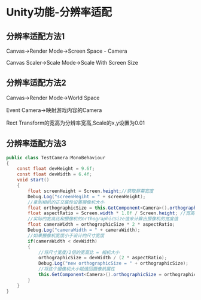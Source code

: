 # Unity功能-分辨率适配

## 分辨率适配方法1

Canvas->Render Mode->Screen Space - Camera

Canvas Scaler->Scale Mode->Scale With Screen Size

## 分辨率适配方法2

Canvas->Render Mode->World Space

Event Camera->映射游戏内容的Camera

Rect Transform的宽高为分辨率宽高,Scale的x,y设置为0.01

## 分辨率适配方法3

```c#
public class TestCamera:MonoBehaviour
{
    const float devHeight = 9.6f;
    const float devWidth = 6.4f;
    void start()
    {
        float screenHeight = Screen.height;//获取屏幕宽度
        Debug.Log("screenHegiht = " + screenHeight);
        //拿到相机的正交属性设置摄像机大小
        float orthographicSize = this.GetComponent<Camera>().orthographicSize;
        float aspectRatio = Screen.width * 1.0f / Screen.height; //宽高比
        //实际的宽高比和摄像机的orthographicSize值来计算出摄像机的宽度值
        float cameraWidth = orthographicSize * 2 * aspectRatio;
        Debug.Log("cameraWidth = " + cameraWidth);
        //如果摄像机宽度小于设计的尺寸宽度
        if(cameraWidth < devWidth)
        {
            //将尺寸宽度/2倍的宽高比 = 相机大小
            orthographicSize = devWidth / (2 * aspectRatio);
            Debug.Log("new orthographicSize = " + orthographicSize);
            //将这个摄像机大小赋值回摄像机属性
            this.GetComponent<Camera>().orthographicSize = orthographicSize;
        }
    }
}
```
